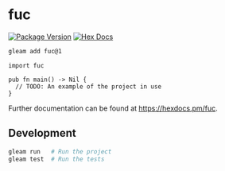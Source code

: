 # fuc

[![Package Version](https://img.shields.io/hexpm/v/fuc)](https://hex.pm/packages/fuc)
[![Hex Docs](https://img.shields.io/badge/hex-docs-ffaff3)](https://hexdocs.pm/fuc/)

```sh
gleam add fuc@1
```
```gleam
import fuc

pub fn main() -> Nil {
  // TODO: An example of the project in use
}
```

Further documentation can be found at <https://hexdocs.pm/fuc>.

## Development

```sh
gleam run   # Run the project
gleam test  # Run the tests
```
